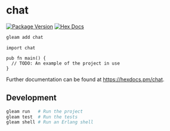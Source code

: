 # chat

[![Package Version](https://img.shields.io/hexpm/v/chat)](https://hex.pm/packages/chat)
[![Hex Docs](https://img.shields.io/badge/hex-docs-ffaff3)](https://hexdocs.pm/chat/)

```sh
gleam add chat
```
```gleam
import chat

pub fn main() {
  // TODO: An example of the project in use
}
```

Further documentation can be found at <https://hexdocs.pm/chat>.

## Development

```sh
gleam run   # Run the project
gleam test  # Run the tests
gleam shell # Run an Erlang shell
```

